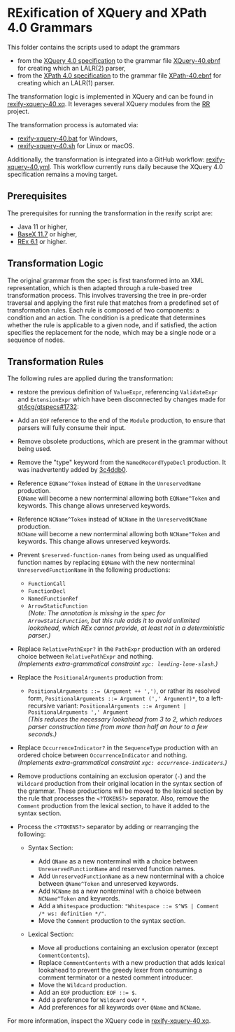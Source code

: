 <link rel="stylesheet" href="../../markdown.css">

# RExification of XQuery and XPath 4.0 Grammars

This folder contains the scripts used to adapt the grammars

 - from the [XQuery 4.0 specification](https://qt4cg.org/specifications/xquery-40/xquery-40.html) to the grammar file [XQuery-40.ebnf](../XQuery-40.ebnf) for creating which an LALR(2) parser,
 - from the [XPath 4.0 specification](https://qt4cg.org/specifications/xquery-40/xpath-40.html) to the grammar file [XPath-40.ebnf](../XPath-40.ebnf) for creating which an LALR(1) parser.

The transformation logic is implemented in XQuery and can be found in [rexify-xquery-40.xq](rexify-xquery-40.xq). It leverages several XQuery modules from the [RR](https://github.com/GuntherRademacher/rr) project. 

The transformation process is automated via:

- [rexify-xquery-40.bat](rexify-xquery-40.bat) for Windows,
- [rexify-xquery-40.sh](rexify-xquery-40.sh) for Linux or macOS.

Additionally, the transformation is integrated into a GitHub workflow: [rexify-xquery-40.yml](https://github.com/GuntherRademacher/rex-parser-generator/actions/workflows/rexify-xquery-40.yml). This workflow currently runs daily because the XQuery 4.0 specification remains a moving target.

## Prerequisites

The prerequisites for running the transformation in the rexify script are:

 - Java 11 or higher,
 - [BaseX 11.7](https://basex.org/download/) or higher,
 - [REx 6.1](https://github.com/GuntherRademacher/rex-parser-generator/releases) or higher.

## Transformation Logic

The original grammar from the spec is first transformed into an XML representation, which is then adapted through a rule-based tree transformation process. This involves traversing the tree in pre-order traversal and applying the first rule that matches from a predefined set of transformation rules. Each rule is composed of two components: a condition and an action. The condition is a predicate that determines whether the rule is applicable to a given node, and if satisfied, the action specifies the replacement for the node, which may be a single node or a sequence of nodes.

## Transformation Rules

The following rules are applied during the transformation: 

- restore the previous definition of `ValueExpr`, referencing `ValidateExpr` and `ExtensionExpr` which have been disconnected by changes made for [qt4cg/qtspecs#1732](https://github.com/qt4cg/qtspecs/pull/1732): 

- Add an `EOF` reference to the end of the `Module` production, to ensure that parsers will fully consume their input.

- Remove obsolete productions, which are present in the grammar without being used.

- Remove the "type" keyword from the `NamedRecordTypeDecl` production. It was inadvertently added by [3c4ddb0](https://github.com/qt4cg/qtspecs/commit/3c4ddb0d8e06321fabde5e5a6db97810d03a61a6).

- Reference `EQName^Token` instead of `EQName` in the `UnreservedName` production.  
  `EQName` will become a new nonterminal allowing both `EQName^Token` and keywords. This change allows unreserved keywords.

- Reference `NCName^Token` instead of `NCName` in the `UnreservedNCName` production.  
  `NCName` will become a new nonterminal allowing both `NCName^Token` and keywords. This change allows unreserved keywords.

- Prevent `$reserved-function-names` from being used as unqualified function names by replacing `EQName` with the new nonterminal `UnreservedFunctionName` in the following productions:
  - `FunctionCall`
  - `FunctionDecl`
  - `NamedFunctionRef`
  - `ArrowStaticFunction`  
  *(Note: The annotation is missing in the spec for `ArrowStaticFunction`, but this rule adds it to avoid unlimited lookahead, which REx cannot provide, at least not in a deterministic parser.)*

- Replace `RelativePathExpr?` in the `PathExpr` production with an ordered choice between `RelativePathExpr` and nothing.  
  *(Implements extra-grammatical constraint `xgc: leading-lone-slash`.)*

- Replace the `PositionalArguments` production from:
  - `PositionalArguments ::= (Argument ++ ',')`, or rather its resolved form, `PositionalArguments ::= Argument (',' Argument)*`, to a left-recursive variant:  `PositionalArguments ::= Argument | PositionalArguments ',' Argument`  
  *(This reduces the necessary lookahead from 3 to 2, which reduces parser construction time from more than half an hour to a few seconds.)*

- Replace `OccurrenceIndicator?` in the `SequenceType` production with an ordered choice between `OccurrenceIndicator` and nothing.  
  *(Implements extra-grammatical constraint `xgc: occurrence-indicators`.)*

- Remove productions containing an exclusion operator (`-`) and the `Wildcard` production from their original location in the syntax section of the grammar. These productions will be moved to the lexical section by the rule that processes the `<?TOKENS?>` separator. Also, remove the `Comment` production from the lexical section, to have it added to the syntax section.

- Process the `<?TOKENS?>` separator by adding or rearranging the following:

  - Syntax Section:

    - Add `QName` as a new nonterminal with a choice between `UnreservedFunctionName` and reserved function names.
    - Add `UnreservedFunctionName` as a new nonterminal with a choice between `QName^Token` and unreserved keywords.
    - Add `NCName` as a new nonterminal with a choice between `NCName^Token` and keywords.
    - Add a `Whitespace` production: `"Whitespace ::= S^WS | Comment /* ws: definition */"`.
    - Move the `Comment` production to the syntax section.

  - Lexical Section:

    - Move all productions containing an exclusion operator (except `CommentContents`).
    - Replace `CommentContents` with a new production that adds lexical lookahead to prevent the greedy lexer from consuming a comment terminator or a nested comment introducer.
    - Move the `Wildcard` production.
    - Add an `EOF` production: `EOF ::= $`.
    - Add a preference for `Wildcard` over `*`.
    - Add preferences for all keywords over `QName` and `NCName`.

For more information, inspect the XQuery code in [rexify-xquery-40.xq](rexify-xquery-40.xq).